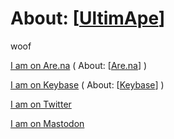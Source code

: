 # About: [[UltimApe]]

woof

[I am on Are.na](https://www.are.na/ultimape/woof) ( About: [[Are.na]] )

[I am on Keybase](https://keybase.pub/ultimape/woof/woof) ( About: [[Keybase]] )

[I am on Twitter](https://twitter.com/ultimape/)

[I am on Mastodon](https://mastodon.social/@ultimape)

[//begin]: # "Autogenerated link references for markdown compatibility"
[UltimApe]: ultimape "About: UltimApe"
[Are.na]: ../../websites/Are.na "About: Are.na"
[Keybase]: ../../websites/Keybase "About: Keybase"
[//end]: # "Autogenerated link references"